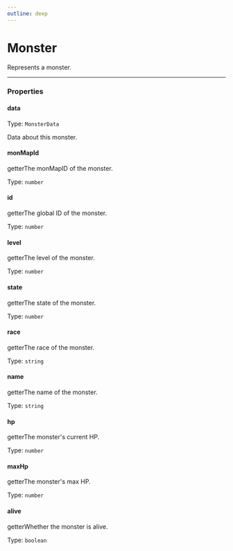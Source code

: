 ```yaml
---
outline: deep
---
```


# Monster 

Represents a monster.

---

### Properties

#### data

Type: `MonsterData`

Data about this monster.

#### monMapId

​<Badge type="info">getter</Badge>The monMapID of the monster.

Type: `number`

#### id

​<Badge type="info">getter</Badge>The global ID of the monster.

Type: `number`

#### level

​<Badge type="info">getter</Badge>The level of the monster.

Type: `number`

#### state

​<Badge type="info">getter</Badge>The state of the monster.

Type: `number`

#### race

​<Badge type="info">getter</Badge>The race of the monster.

Type: `string`

#### name

​<Badge type="info">getter</Badge>The name of the monster.

Type: `string`

#### hp

​<Badge type="info">getter</Badge>The monster's current HP.

Type: `number`

#### maxHp

​<Badge type="info">getter</Badge>The monster's max HP.

Type: `number`

#### alive

​<Badge type="info">getter</Badge>Whether the monster is alive.

Type: `boolean`

